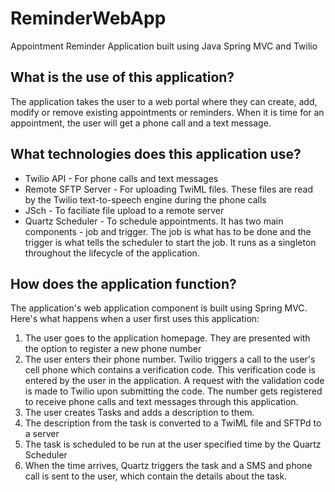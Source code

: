 # ReminderWebApp
Appointment Reminder Application built using Java Spring MVC and Twilio

## What is the use of this application?

The application takes the user to a web portal where they can create, add, modify or remove existing appointments or reminders. 
When it is time for an appointment, the user will get a phone call and a text message.

## What technologies does this application use?
* Twilio API - For phone calls and text messages
* Remote SFTP Server - For uploading TwiML files. These files are read by the Twilio text-to-speech engine during the phone calls
* JSch - To faciliate file upload to a remote server
* Quartz Scheduler - To schedule appointments. It has two main components - job and trigger. The job is what has to be done and the 
  trigger is what tells the scheduler to start the job. It runs as a singleton throughout the lifecycle of the application.

## How does the application function?

The application's web application component is built using Spring MVC. Here's what happens when a user first uses this application:
1. The user goes to the application homepage. They are presented with the option to register a new phone number
2. The user enters their phone number. Twilio triggers a call to the user's cell phone which contains a verification code.
  This verification code is entered by the user in the application. A request with the validation code is made to Twilio upon submitting the code. 
  The number gets registered to receive phone calls and text messages through this application.
3. The user creates Tasks and adds a description to them.
4. The description from the task is converted to a TwiML file and SFTPd to a server
5. The task is scheduled to be run at the user specified time by the Quartz Scheduler
6. When the time arrives, Quartz triggers the task and a SMS and phone call is sent to the user, which contain the details about the task.


